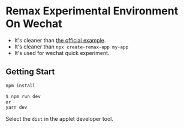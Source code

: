 # Remax Experimental Environment On Wechat

- It's cleaner than [the official example](https://github.com/remaxjs/examples). 
- It's cleaner than `npx create-remax-app my-app`
- It's used for wechat quick experiment.

## Getting Start

```bash
npm install
```

```bash
$ npm run dev
or
yarn dev
```

Select the `dist` in the applet developer tool.
